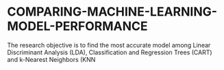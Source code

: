# COMPARING-MACHINE-LEARNING-MODEL-PERFORMANCE
The research objective is to find the most accurate model among Linear Discriminant  Analysis (LDA), Classification and Regression Trees (CART) and k-Nearest Neighbors  (KNN
